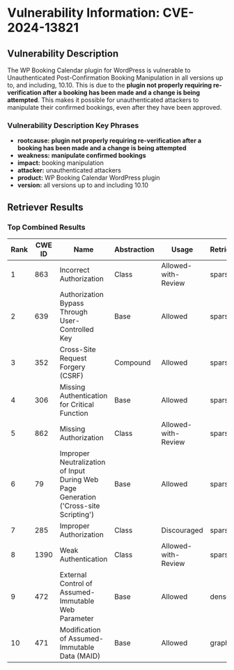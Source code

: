 # Vulnerability Information: CVE-2024-13821

## Vulnerability Description
The WP Booking Calendar plugin for WordPress is vulnerable to Unauthenticated Post-Confirmation Booking Manipulation in all versions up to, and including, 10.10. This is due to the **plugin not properly requiring re-verification after a booking has been made and a change is being attempted**. This makes it possible for unauthenticated attackers to manipulate their confirmed bookings, even after they have been approved.

### Vulnerability Description Key Phrases
- **rootcause:** **plugin not properly requiring re-verification after a booking has been made and a change is being attempted**
- **weakness:** **manipulate confirmed bookings**
- **impact:** booking manipulation
- **attacker:** unauthenticated attackers
- **product:** WP Booking Calendar WordPress plugin
- **version:** all versions up to and including 10.10

## Retriever Results

### Top Combined Results

| Rank | CWE ID | Name | Abstraction | Usage  | Retrievers | Individual Scores |
|------|--------|------|-------------|-------|------------|-------------------|
| 1 | 863 | Incorrect Authorization | Class | Allowed-with-Review | sparse | 0.459 |
| 2 | 639 | Authorization Bypass Through User-Controlled Key | Base | Allowed | sparse | 0.459 |
| 3 | 352 | Cross-Site Request Forgery (CSRF) | Compound | Allowed | sparse | 0.442 |
| 4 | 306 | Missing Authentication for Critical Function | Base | Allowed | sparse | 0.424 |
| 5 | 862 | Missing Authorization | Class | Allowed-with-Review | sparse | 0.423 |
| 6 | 79 | Improper Neutralization of Input During Web Page Generation ('Cross-site Scripting') | Base | Allowed | sparse | 0.418 |
| 7 | 285 | Improper Authorization | Class | Discouraged | sparse | 0.414 |
| 8 | 1390 | Weak Authentication | Class | Allowed-with-Review | sparse | 0.413 |
| 9 | 472 | External Control of Assumed-Immutable Web Parameter | Base | Allowed | dense | 0.498 |
| 10 | 471 | Modification of Assumed-Immutable Data (MAID) | Base | Allowed | graph | 0.003 |

